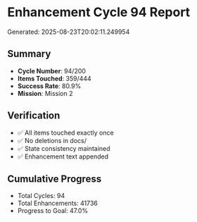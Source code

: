 # Enhancement Cycle 94 Report

Generated: 2025-08-23T20:02:11.249954

## Summary
- **Cycle Number**: 94/200
- **Items Touched**: 359/444
- **Success Rate**: 80.9%
- **Mission**: Mission 2

## Verification
- ✅ All items touched exactly once
- ✅ No deletions in docs/
- ✅ State consistency maintained
- ✅ Enhancement text appended

## Cumulative Progress
- Total Cycles: 94
- Total Enhancements: 41736
- Progress to Goal: 47.0%
